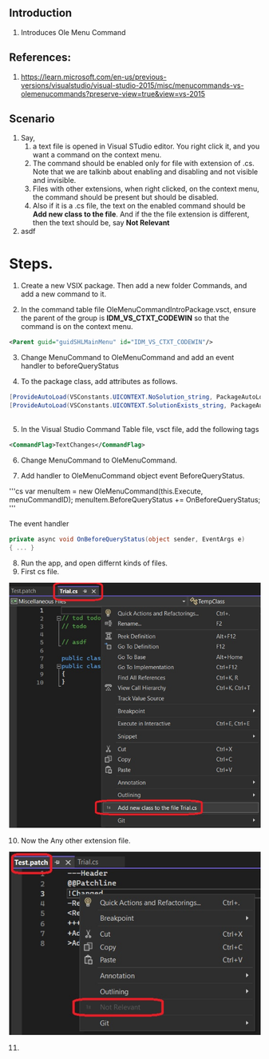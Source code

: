 
## Introduction

1. Introduces Ole Menu Command 

## References: 

1. https://learn.microsoft.com/en-us/previous-versions/visualstudio/visual-studio-2015/misc/menucommands-vs-olemenucommands?preserve-view=true&view=vs-2015

## Scenario

1. Say, 
   1. a text file is opened in Visual STudio editor. You right click it, and you want a command on the context menu. 
   2. The command should be enabled only for file with extension of .cs. Note that we are talkinb about enabling and disabling and not visible and invisible.
   3. Files with other extensions, when right clicked, on the context menu, the command should be present but should be disabled.
   4. Also if it is a .cs file, the text on the enabled command should be **Add new class to the file**. And if the the file extension is different, then the text should be, say **Not Relevant** 
2. asdf

# Steps.

1. Create a new VSIX package. Then add a new folder Commands, and add a new command to it.

2. In the command table file OleMenuCommandIntroPackage.vsct, ensure the parent of the group is **IDM_VS_CTXT_CODEWIN** so that the command is on the context menu.

```xml
<Parent guid="guidSHLMainMenu" id="IDM_VS_CTXT_CODEWIN"/>
```

3. Change MenuCommand to OleMenuCommand and add an event handler to beforeQueryStatus

4. To the package class, add attributes as follows.

```cs
[ProvideAutoLoad(VSConstants.UICONTEXT.NoSolution_string, PackageAutoLoadFlags.BackgroundLoad)]
[ProvideAutoLoad(VSConstants.UICONTEXT.SolutionExists_string, PackageAutoLoadFlags.BackgroundLoad)]
  
```

5. In the Visual Studio Command Table file, vsct file, add the following tags

```xml
<CommandFlag>TextChanges</CommandFlag>
```

6. Change MenuCommand to OleMenuCommand.

7. Add handler to OleMenuCommand object event BeforeQueryStatus.  

'''cs
var menuItem = new OleMenuCommand(this.Execute, menuCommandID);
menuItem.BeforeQueryStatus += OnBeforeQueryStatus;
'''

The event handler

```cs
private async void OnBeforeQueryStatus(object sender, EventArgs e)
{ ... }
```

8. Run the app, and open differnt kinds of files.
9. First cs file.

![Cs file Opening](images/50_50_CsFileAddNewClass.jpg)

10. Now the Any other extension file.

![Other file extension](images/51_50_OtherExtensionFileNotRelevant.jpg)

11. 